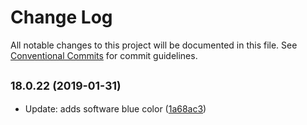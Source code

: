 # Change Log

All notable changes to this project will be documented in this file.
See [Conventional Commits](https://conventionalcommits.org) for commit guidelines.

## <small>18.0.22 (2019-01-31)</small>

* Update: adds software blue color ([1a68ac3](https://github.com/WTW-IM/es-components/commit/1a68ac3))
